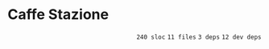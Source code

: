 # Caffe Stazione

<p align="right"><code>240 sloc</code>&nbsp;<code>11 files</code>&nbsp;<code>3 deps</code>&nbsp;<code>12 dev deps</code></p>



<br />

<!-- START doctoc -->
<!-- END doctoc -->
